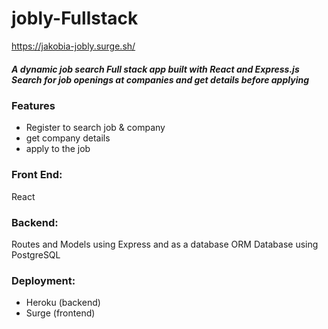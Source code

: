 # jobly-Fullstack

https://jakobia-jobly.surge.sh/

<h5>A dynamic job search Full stack app built with React and Express.js Search for job openings at companies and get details before applying</h5>

<h3>Features</h3>
<ul>
<li>Register to search job & company </li>
<li>get company  details</li>
<li>apply to the job</li>
</ul>


<h3>Front End:</h3>
React

<h3>Backend:</h3>
Routes and Models using Express and as a database ORM Database using PostgreSQL

<h3>Deployment:</h3>
<ul>
<li>Heroku (backend)</li>
<li>Surge (frontend)</li>
</ul>



